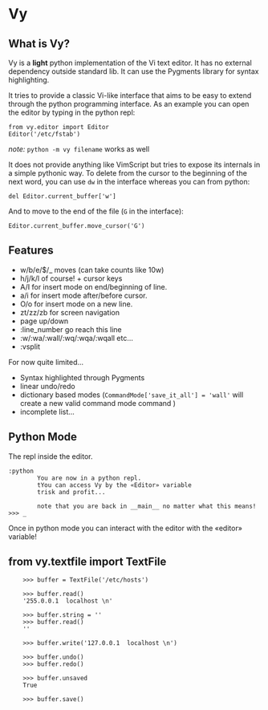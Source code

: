 Vy
===

What is Vy?
-----------

Vy is a **light** python implementation of the Vi text editor.
It has no external dependency outside standard lib.
It can use the Pygments library for syntax highlighting.

It tries to provide a classic Vi-like interface that aims to be easy to
extend through the python programming interface. As an example you can open 
the editor by typing in the python repl:

    from vy.editor import Editor
    Editor('/etc/fstab')

_note:_ `python -m vy filename` works as well

It does not provide anything like VimScript but tries to expose its internals
in a simple pythonic way. To delete from the cursor to the beginning of the
next word, you can use `dw` in the interface whereas you can from python:

    del Editor.current_buffer['w']

And to move to the end of the file (`G` in the interface):

    Editor.current_buffer.move_cursor('G')

Features
--------

- w/b/e/$/_ moves (can take counts like 10w)
- h/j/k/l of course! + cursor keys
- A/I for insert mode on end/beginning of line.
- a/i for insert mode after/before cursor.
- O/o for insert mode on a new line.
- zt/zz/zb for screen navigation
- page up/down
- :line_number go reach this line
- :w/:wa/:wall/:wq/:wqa/:wqall etc...
- :vsplit


For now quite limited...

* Syntax highlighted through Pygments
* linear undo/redo
* dictionary based modes 
(`CommandMode['save_it_all'] = 'wall'` will create a new valid command mode command )
* incomplete list...

Python Mode
-----------
The repl inside the editor.

    :python
            You are now in a python repl.
            tYou can access Vy by the «Editor» variable
            trisk and profit...
            
            note that you are back in __main__ no matter what this means!
    >>> _

Once in python mode you can interact with the editor with the «editor» variable!


from vy.textfile import TextFile
---------------------------------

```
    >>> buffer = TextFile('/etc/hosts')

    >>> buffer.read()
    '255.0.0.1  localhost \n'
    
    >>> buffer.string = ''
    >>> buffer.read()
    ''

    >>> buffer.write('127.0.0.1  localhost \n')

    >>> buffer.undo()
    >>> buffer.redo()
    
    >>> buffer.unsaved
    True

    >>> buffer.save()
```
